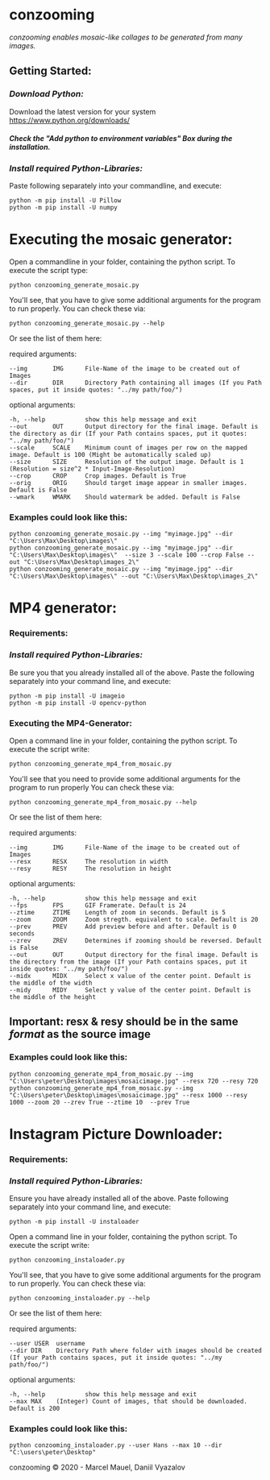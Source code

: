 # conzooming

*conzooming enables mosaic-like collages to be generated from many images.*


## **Getting Started:**

### *Download Python:*
Download the latest version for your system https://www.python.org/downloads/

##### Check the "Add python to environment variables" Box during the installation.

### *Install required Python-Libraries:*
Paste following separately into your commandline, and execute:

    python -m pip install -U Pillow
    python -m pip install -U numpy

# **Executing the mosaic generator:**

Open a commandline in your folder, containing the python script.
To execute the script type:

    python conzooming_generate_mosaic.py

You'll see, that you have to give some additional arguments for the program to run properly.
You can check these via:

    python conzooming_generate_mosaic.py --help

Or see the list of them here:

required arguments:

    --img       IMG      File-Name of the image to be created out of Images
    --dir       DIR      Directory Path containing all images (If you Path spaces, put it inside quotes: "../my path/foo/")

optional arguments:

    -h, --help           show this help message and exit
    --out       OUT      Output directory for the final image. Default is the directory as dir (If your Path contains spaces, put it quotes: "../my path/foo/")
    --scale     SCALE    Minimum count of images per row on the mapped image. Default is 100 (Might be automatically scaled up)
    --size      SIZE     Resolution of the output image. Default is 1 (Resolution = size^2 * Input-Image-Resolution)
    --crop      CROP     Crop images. Default is True
    --orig      ORIG     Should target image appear in smaller images. Default is False
    --wmark     WMARK    Should watermark be added. Default is False

### Examples could look like this:

    python conzooming_generate_mosaic.py --img "myimage.jpg" --dir "C:\Users\Max\Desktop\images\" 
    python conzooming_generate_mosaic.py --img "myimage.jpg" --dir "C:\Users\Max\Desktop\images\"  --size 3 --scale 100 --crop False --out "C:\Users\Max\Desktop\images_2\"
    python conzooming_generate_mosaic.py --img "myimage.jpg" --dir "C:\Users\Max\Desktop\images\" --out "C:\Users\Max\Desktop\images_2\"


# **MP4 generator:**

### **Requirements:** 
### *Install required Python-Libraries:*

Be sure you that you already installed all of the above.
Paste the following separately into your command line, and execute:

    python -m pip install -U imageio
    python -m pip install -U opencv-python
    
### **Executing the MP4-Generator:**

Open a command line in your folder, containing the python script.
To execute the script write:

    python conzooming_generate_mp4_from_mosaic.py

You'll see that you need to provide some additional arguments for the program to run properly
You can check these via:

    python conzooming_generate_mp4_from_mosaic.py --help

Or see the list of them here:

required arguments:

    --img       IMG      File-Name of the image to be created out of Images
    --resx      RESX     The resolution in width
    --resy      RESY     The resolution in height

optional arguments:

    -h, --help           show this help message and exit
    --fps       FPS      GIF Framerate. Default is 24
    --ztime     ZTIME    Length of zoom in seconds. Default is 5
    --zoom      ZOOM     Zoom stregth. equivalent to scale. Default is 20
    --prev      PREV     Add preview before and after. Default is 0 seconds
    --zrev      ZREV     Determines if zooming should be reversed. Default is False
    --out       OUT      Output directory for the final image. Default is the directory from the image (If your Path contains spaces, put it inside quotes: "../my path/foo/")
    --midx      MIDX     Select x value of the center point. Default is the middle of the width
    --midy      MIDY     Select y value of the center point. Default is the middle of the height
    



## Important: resx & resy should be in the same *format* as the source image

### Examples could look like this:


    python conzooming_generate_mp4_from_mosaic.py --img "C:\Users\peter\Desktop\images\mosaicimage.jpg" --resx 720 --resy 720
    python conzooming_generate_mp4_from_mosaic.py --img "C:\Users\peter\Desktop\images\mosaicimage.jpg" --resx 1000 --resy 1000 --zoom 20 --zrev True --ztime 10  --prev True



# **Instagram Picture Downloader:**

### **Requirements:** 
### *Install required Python-Libraries:*

Ensure you have already installed all of the above.
Paste following separately into your command line, and execute:

    python -m pip install -U instaloader
    
Open a command line in your folder, containing the python script.
To execute the script write:

    python conzooming_instaloader.py

You'll see, that you have to give some additional arguments for the program to run properly.
You can check these via:

    python conzooming_instaloader.py --help

Or see the list of them here:

required arguments:

    --user USER  username
    --dir DIR    Directory Path where folder with images should be created (If your Path contains spaces, put it inside quotes: "../my path/foo/")


optional arguments:

    -h, --help           show this help message and exit
    --max MAX    (Integer) Count of images, that should be downloaded. Default is 200

### Examples could look like this:

    python conzooming_instaloader.py --user Hans --max 10 --dir "C:\users\peter\Desktop"

conzooming © 2020 - Marcel Mauel, Daniil Vyazalov
